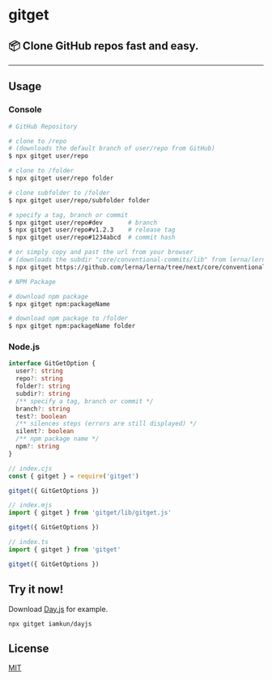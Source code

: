 # gitget

## 📦 Clone GitHub repos fast and easy.

---

## Usage

### Console

```bash
# GitHub Repository

# clone to /repo
# (downloads the default branch of user/repo from GitHub)
$ npx gitget user/repo

# clone to /folder
$ npx gitget user/repo folder

# clone subfolder to /folder
$ npx gitget user/repo/subfolder folder

# specify a tag, branch or commit
$ npx gitget user/repo#dev       # branch
$ npx gitget user/repo#v1.2.3    # release tag
$ npx gitget user/repo#1234abcd  # commit hash

# or simply copy and past the url from your browser
# (downloads the subdir "core/conventional-commits/lib" from lerna/lerna#next)
$ npx gitget https://github.com/lerna/lerna/tree/next/core/conventional-commits/lib
```

```bash
# NPM Package

# download npm package
$ npx gitget npm:packageName

# download npm package to /folder
$ npx gitget npm:packageName folder
```

### Node.js

```ts
interface GitGetOption {
  user?: string
  repo?: string
  folder?: string
  subdir?: string
  /** specify a tag, branch or commit */
  branch?: string
  test?: boolean
  /** silences steps (errors are still displayed) */
  silent?: boolean
  /** npm package name */
  npm?: string
}
```

```js
// index.cjs
const { gitget } = require('gitget')

gitget({ GitGetOptions })
```

```js
// index.mjs
import { gitget } from 'gitget/lib/gitget.js'

gitget({ GitGetOptions })
```

```js
// index.ts
import { gitget } from 'gitget'

gitget({ GitGetOptions })
```

## Try it now!

Download [Day.js](https://github.com/iamkun/dayjs/) for example.

```console
npx gitget iamkun/dayjs
```

## License

[MIT](https://github.com/yandeu/gitget/blob/main/LICENSE)
